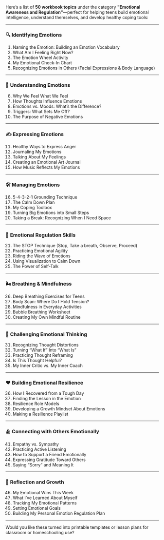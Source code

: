 Here’s a list of **50 workbook topics** under the category **"Emotional Awareness and Regulation"**—perfect for helping teens build emotional intelligence, understand themselves, and develop healthy coping tools:

---

### 🔍 **Identifying Emotions**
1. Naming the Emotion: Building an Emotion Vocabulary  
2. What Am I Feeling Right Now?  
3. The Emotion Wheel Activity  
4. My Emotional Check-In Chart  
5. Recognizing Emotions in Others (Facial Expressions & Body Language)  

---

### 🧠 **Understanding Emotions**
6. Why We Feel What We Feel  
7. How Thoughts Influence Emotions  
8. Emotions vs. Moods: What’s the Difference?  
9. Triggers: What Sets Me Off?  
10. The Purpose of Negative Emotions  

---

### ✍️ **Expressing Emotions**
11. Healthy Ways to Express Anger  
12. Journaling My Emotions  
13. Talking About My Feelings  
14. Creating an Emotional Art Journal  
15. How Music Reflects My Emotions  

---

### 🛠️ **Managing Emotions**
16. 5-4-3-2-1 Grounding Technique  
17. The Calm Down Plan  
18. My Coping Toolbox  
19. Turning Big Emotions into Small Steps  
20. Taking a Break: Recognizing When I Need Space  

---

### 🔁 **Emotional Regulation Skills**
21. The STOP Technique (Stop, Take a breath, Observe, Proceed)  
22. Practicing Emotional Agility  
23. Riding the Wave of Emotions  
24. Using Visualization to Calm Down  
25. The Power of Self-Talk  

---

### 🌬️ **Breathing & Mindfulness**
26. Deep Breathing Exercises for Teens  
27. Body Scan: Where Do I Hold Tension?  
28. Mindfulness in Everyday Activities  
29. Bubble Breathing Worksheet  
30. Creating My Own Mindful Routine  

---

### 💭 **Challenging Emotional Thinking**
31. Recognizing Thought Distortions  
32. Turning “What If” Into “What Is”  
33. Practicing Thought Reframing  
34. Is This Thought Helpful?  
35. My Inner Critic vs. My Inner Coach  

---

### ❤️ **Building Emotional Resilience**
36. How I Recovered from a Tough Day  
37. Finding the Lesson in the Emotion  
38. Resilience Role Models  
39. Developing a Growth Mindset About Emotions  
40. Making a Resilience Playlist  

---

### 🫂 **Connecting with Others Emotionally**
41. Empathy vs. Sympathy  
42. Practicing Active Listening  
43. How to Support a Friend Emotionally  
44. Expressing Gratitude Toward Others  
45. Saying “Sorry” and Meaning It  

---

### 🔄 **Reflection and Growth**
46. My Emotional Wins This Week  
47. What I’ve Learned About Myself  
48. Tracking My Emotional Patterns  
49. Setting Emotional Goals  
50. Building My Personal Emotion Regulation Plan  

---

Would you like these turned into printable templates or lesson plans for classroom or homeschooling use?